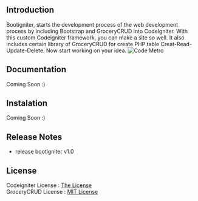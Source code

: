## Introduction

Bootigniter, starts the development process of the web development process by including Bootstrap and GroceryCRUD into CodeIgniter. With this custom Codeigniter framework, you can make a site so well.
It also includes certain library of GroceryCRUD for create PHP table Creat-Read-Update-Delete. Now start working on your idea.
![Code Metro](http://i1087.photobucket.com/albums/j474/Zulfindra_Juliant/bootigniter_zps364a1d89.png)

## Documentation

Coming Soon :)

## Instalation

Coming Soon :)

## Release Notes

<ul>
<li>release bootigniter v1.0</li>
</ul>

## License

Codeigniter License : [The License](http://codeigniter.com/user_guide/license.html) <br>
GroceryCRUD License : [MIT License](https://github.com/zulfinjuliant/bootigniter/blob/master/license-grocery-crud.txt)
